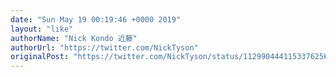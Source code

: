 ```yaml
---
date: "Sun May 19 00:19:46 +0000 2019"
layout: "like"
authorName: "Nick Kondo 近藤"
authorUrl: "https://twitter.com/NickTyson"
originalPost: "https://twitter.com/NickTyson/status/1129904441153376256"
---
```

